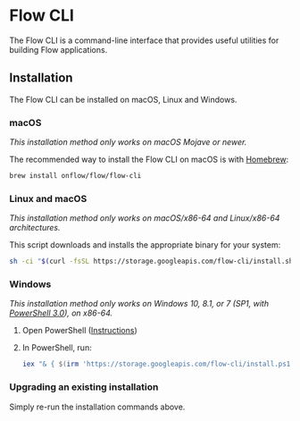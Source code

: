 # Flow CLI

The Flow CLI is a command-line interface that provides useful utilities for building Flow applications.

## Installation

The Flow CLI can be installed on macOS, Linux and Windows.

### macOS

_This installation method only works on macOS Mojave or newer._

The recommended way to install the Flow CLI on macOS is with [Homebrew](https://brew.sh/):

```sh
brew install onflow/flow/flow-cli
```

### Linux and macOS

_This installation method only works on macOS/x86-64 and Linux/x86-64 architectures._

This script downloads and installs the appropriate binary for your system:

```sh
sh -ci "$(curl -fsSL https://storage.googleapis.com/flow-cli/install.sh)"
```

### Windows

_This installation method only works on Windows 10, 8.1, or 7 (SP1, with [PowerShell 3.0](https://www.microsoft.com/en-ca/download/details.aspx?id=34595)), on x86-64._

1. Open PowerShell ([Instructions](https://docs.microsoft.com/en-us/powershell/scripting/install/installing-windows-powershell?view=powershell-7#finding-powershell-in-windows-10-81-80-and-7))
2. In PowerShell, run:

    ```powershell
    iex "& { $(irm 'https://storage.googleapis.com/flow-cli/install.ps1') }"
    ```

### Upgrading an existing installation

Simply re-run the installation commands above.
